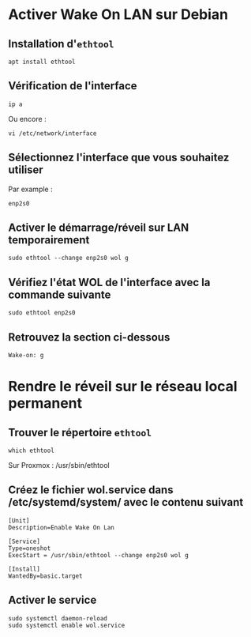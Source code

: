 # Activer Wake On LAN sur Debian

## Installation d'`ethtool`

``` shell
apt install ethtool
```

##  Vérification de l'interface

``` shell
ip a
```
Ou encore :
``` shell
vi /etc/network/interface
```

## Sélectionnez l'interface que vous souhaitez utiliser

Par example :
``` shell
enp2s0
```

## Activer le démarrage/réveil sur LAN temporairement

``` shell
sudo ethtool --change enp2s0 wol g
```

## Vérifiez l'état WOL de l'interface avec la commande suivante

``` shell
sudo ethtool enp2s0
```

## Retrouvez la section ci-dessous

``` shell
Wake-on: g
```

# Rendre le réveil sur le réseau local permanent

## Trouver le répertoire `ethtool`

``` shell
which ethtool
```

Sur Proxmox : /usr/sbin/ethtool

## Créez le fichier wol.service dans /etc/systemd/system/ avec le contenu suivant

``` shell
[Unit]
Description=Enable Wake On Lan

[Service]
Type=oneshot
ExecStart = /usr/sbin/ethtool --change enp2s0 wol g

[Install]
WantedBy=basic.target
```

## Activer le service

``` shell
sudo systemctl daemon-reload
sudo systemctl enable wol.service
```
